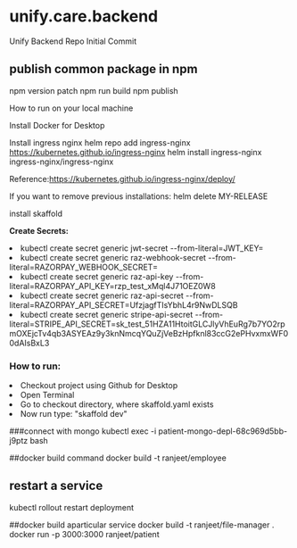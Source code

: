 # unify.care.backend
Unify Backend Repo Initial Commit

## publish common package in npm
npm version patch
npm run build
npm publish

How to run on your local machine

Install
Docker for Desktop

Install ingress nginx
helm repo add ingress-nginx https://kubernetes.github.io/ingress-nginx
helm install ingress-nginx ingress-nginx/ingress-nginx

Reference:https://kubernetes.github.io/ingress-nginx/deploy/


If you want to remove previous installations:
helm delete MY-RELEASE

install skaffold

<b>Create Secrets:</b>
<li>kubectl create secret generic jwt-secret --from-literal=JWT_KEY=<YOUR_NAME></li>
<li>kubectl create secret generic raz-webhook-secret --from-literal=RAZORPAY_WEBHOOK_SECRET=<YOUR_NAME></li>
<li>kubectl create secret generic raz-api-key --from-literal=RAZORPAY_API_KEY=rzp_test_xMql4J71OEZ0W8</li>
<li>kubectl create secret generic raz-api-secret --from-literal=RAZORPAY_API_SECRET=UfzjagfTIsYbhL4r9NwDLSQB</li>
<li>kubectl create secret generic stripe-api-secret --from-literal=STRIPE_API_SECRET=sk_test_51HZA11HtoitGLCJlyVhEuRg7b7YO2rpmOXEjcTv4qb3ASYEAz9y3knNmcqYQuZjVeBzHpfknl83ccG2ePHvxmxWF00dAIsBxL3</li>



<h3>How to run:</h3>

<li>Checkout project using Github for Desktop</li>
<li>Open Terminal</li>
<li>Go to checkout directory, where skaffold.yaml exists</li>
<li>Now run type: "skaffold dev"</li>

###connect with mongo
kubectl exec -i patient-mongo-depl-68c969d5bb-j9ptz bash


##docker build command
docker build -t ranjeet/employee 


## restart a service
kubectl rollout restart deployment

##docker build  aparticular service
docker build -t ranjeet/file-manager .
docker run -p 3000:3000 ranjeet/patient 
